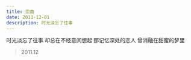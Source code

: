 ```yaml
---
title: 恋曲
date: 2011-12-01
description: 时光淡忘了往事
---
```


时光淡忘了往事
却总在不经意间想起
那记忆深处的恋人
曾消融在甜蜜的梦里

> 2011.12